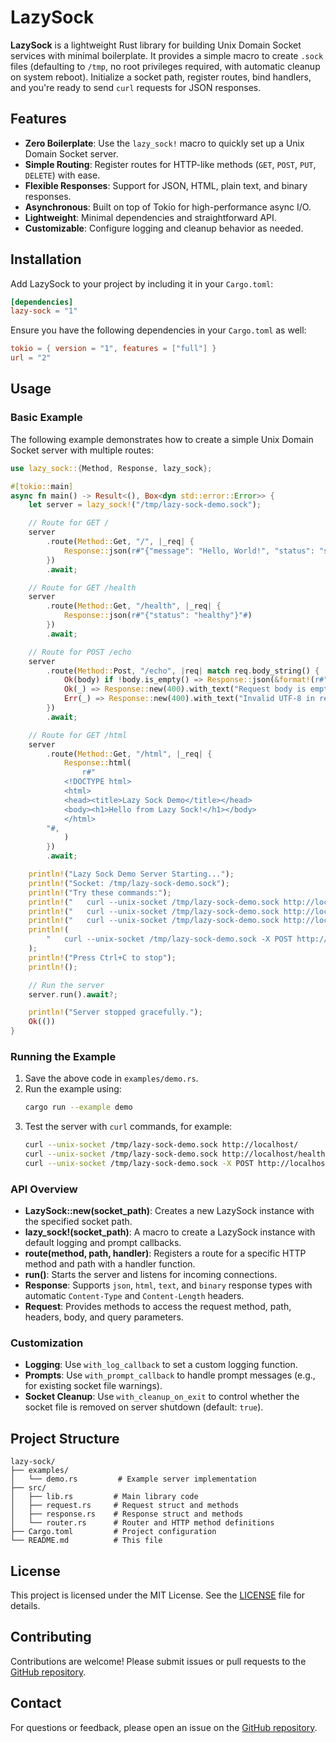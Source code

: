 # LazySock

**LazySock** is a lightweight Rust library for building Unix Domain Socket services with minimal boilerplate. It provides a simple macro to create `.sock` files (defaulting to `/tmp`, no root privileges required, with automatic cleanup on system reboot). Initialize a socket path, register routes, bind handlers, and you're ready to send `curl` requests for JSON responses.

## Features
- **Zero Boilerplate**: Use the `lazy_sock!` macro to quickly set up a Unix Domain Socket server.
- **Simple Routing**: Register routes for HTTP-like methods (`GET`, `POST`, `PUT`, `DELETE`) with ease.
- **Flexible Responses**: Support for JSON, HTML, plain text, and binary responses.
- **Asynchronous**: Built on top of Tokio for high-performance async I/O.
- **Lightweight**: Minimal dependencies and straightforward API.
- **Customizable**: Configure logging and cleanup behavior as needed.

## Installation

Add LazySock to your project by including it in your `Cargo.toml`:

```toml
[dependencies]
lazy-sock = "1"
```

Ensure you have the following dependencies in your `Cargo.toml` as well:

```toml
tokio = { version = "1", features = ["full"] }
url = "2"
```

## Usage

### Basic Example

The following example demonstrates how to create a simple Unix Domain Socket server with multiple routes:

<xaiArtifactInner>

```rust
use lazy_sock::{Method, Response, lazy_sock};

#[tokio::main]
async fn main() -> Result<(), Box<dyn std::error::Error>> {
    let server = lazy_sock!("/tmp/lazy-sock-demo.sock");

    // Route for GET /
    server
        .route(Method::Get, "/", |_req| {
            Response::json(r#"{"message": "Hello, World!", "status": "success"}"#)
        })
        .await;

    // Route for GET /health
    server
        .route(Method::Get, "/health", |_req| {
            Response::json(r#"{"status": "healthy"}"#)
        })
        .await;

    // Route for POST /echo
    server
        .route(Method::Post, "/echo", |req| match req.body_string() {
            Ok(body) if !body.is_empty() => Response::json(&format!(r#"{{"echo": "{}"}}"#, body)),
            Ok(_) => Response::new(400).with_text("Request body is empty"),
            Err(_) => Response::new(400).with_text("Invalid UTF-8 in request body"),
        })
        .await;

    // Route for GET /html
    server
        .route(Method::Get, "/html", |_req| {
            Response::html(
                r#"
            <!DOCTYPE html>
            <html>
            <head><title>Lazy Sock Demo</title></head>
            <body><h1>Hello from Lazy Sock!</h1></body>
            </html>
        "#,
            )
        })
        .await;

    println!("Lazy Sock Demo Server Starting...");
    println!("Socket: /tmp/lazy-sock-demo.sock");
    println!("Try these commands:");
    println!("   curl --unix-socket /tmp/lazy-sock-demo.sock http://localhost/");
    println!("   curl --unix-socket /tmp/lazy-sock-demo.sock http://localhost/health");
    println!("   curl --unix-socket /tmp/lazy-sock-demo.sock http://localhost/html");
    println!(
        "   curl --unix-socket /tmp/lazy-sock-demo.sock -X POST http://localhost/echo -d 'Hello from curl!'"
    );
    println!("Press Ctrl+C to stop");
    println!();

    // Run the server
    server.run().await?;

    println!("Server stopped gracefully.");
    Ok(())
}
```

</xaiArtifactInner>

### Running the Example

1. Save the above code in `examples/demo.rs`.
2. Run the example using:
   ```bash
   cargo run --example demo
   ```
3. Test the server with `curl` commands, for example:
   ```bash
   curl --unix-socket /tmp/lazy-sock-demo.sock http://localhost/
   curl --unix-socket /tmp/lazy-sock-demo.sock http://localhost/health
   curl --unix-socket /tmp/lazy-sock-demo.sock -X POST http://localhost/echo -d 'Hello from curl!'
   ```

### API Overview

- **LazySock::new(socket_path)**: Creates a new LazySock instance with the specified socket path.
- **lazy_sock!(socket_path)**: A macro to create a LazySock instance with default logging and prompt callbacks.
- **route(method, path, handler)**: Registers a route for a specific HTTP method and path with a handler function.
- **run()**: Starts the server and listens for incoming connections.
- **Response**: Supports `json`, `html`, `text`, and `binary` response types with automatic `Content-Type` and `Content-Length` headers.
- **Request**: Provides methods to access the request method, path, headers, body, and query parameters.

### Customization

- **Logging**: Use `with_log_callback` to set a custom logging function.
- **Prompts**: Use `with_prompt_callback` to handle prompt messages (e.g., for existing socket file warnings).
- **Socket Cleanup**: Use `with_cleanup_on_exit` to control whether the socket file is removed on server shutdown (default: `true`).

## Project Structure

```
lazy-sock/
├── examples/
│   └── demo.rs         # Example server implementation
├── src/
│   ├── lib.rs         # Main library code
│   ├── request.rs     # Request struct and methods
│   ├── response.rs    # Response struct and methods
│   └── router.rs      # Router and HTTP method definitions
├── Cargo.toml         # Project configuration
└── README.md          # This file
```

## License

This project is licensed under the MIT License. See the [LICENSE](LICENSE) file for details.

## Contributing

Contributions are welcome! Please submit issues or pull requests to the [GitHub repository](https://github.com/canmi21/lazy-sock).

## Contact

For questions or feedback, please open an issue on the [GitHub repository](https://github.com/canmi21/lazy-sock).